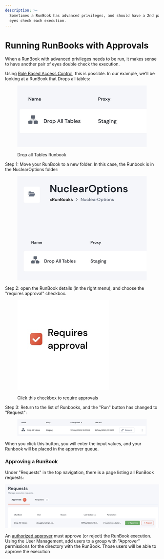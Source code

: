 ```yaml
---
description: >-
  Sometimes a RunBook has advanced privileges, and should have a 2nd pari of
  eyes check each execution.
---
```


# Running RunBooks with Approvals

When a RunBook with advanced privileges needs to be run, it makes sense to have another pair of eyes double check the execution. &#x20;



Using [Role Based Access Control](../../../tooling/role-based-access-control/), this is possible.  In our example, we'll be looking at a RunBook that Drops all tables:

<figure><img src="../../../.gitbook/assets/Screenshot 2023-05-17 at 13.10.43.jpg" alt="The Drop all Tables Runbook"><figcaption><p>Drop all Tables Runbook</p></figcaption></figure>



Step 1: Move your RunBook to a new folder.  In this case, the Runbook is in the NuclearOptions folder:

<figure><img src="../../../.gitbook/assets/Screenshot 2023-05-17 at 13.12.34.jpg" alt=""><figcaption></figcaption></figure>

Step 2: open the RunBook details (in the right menu), and choose the  "requires approval" checkbox.

<figure><img src="../../../.gitbook/assets/Screenshot 2023-05-17 at 13.13.51.jpg" alt=""><figcaption><p>Click this checkbox to require approvals</p></figcaption></figure>

Step 3: Return to the list of Runbooks, and the "Run" button has changed to "Request":

<figure><img src="../../../.gitbook/assets/Screenshot 2023-05-17 at 13.16.53.jpg" alt=""><figcaption></figcaption></figure>

When you click this button, you will enter the input values, and your Runbook will be placed in the approver queue.

### Approving a RunBook

Under "Requests" in the top navigation, there is a page listing all RunBook requests:

![](<../../../.gitbook/assets/image (8).png>)

An [authorized approver](../../../tooling/role-based-access-control/rbac-roles.md) must approve (or reject) the RunBook execution.  Using the User Management, add users to a group with "Approver" permissions for the directory with the RunBook.  Those users will be able to approve the execution





